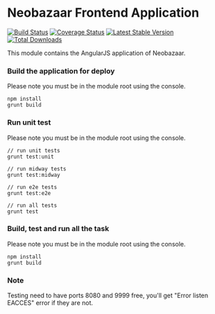 Neobazaar Frontend Application
==============================

[![Build Status](https://travis-ci.org/kaiohken1982/NeobazaarPublicApplication.png?branch=master)](https://travis-ci.org/kaiohken1982/NeobazaarPublicApplication)
[![Coverage Status](https://coveralls.io/repos/kaiohken1982/NeobazaarPublicApplication/badge.png)](https://coveralls.io/r/kaiohken1982/NeobazaarPublicApplication)
[![Latest Stable Version](https://poser.pugx.org/neobazaar/public-application/v/stable.png)](https://packagist.org/packages/neobazaar/public-application)
[![Total Downloads](https://poser.pugx.org/neobazaar/public-application/downloads.png)](https://packagist.org/packages/neobazaar/public-application)

This module contains the AngularJS application of Neobazaar.

### Build the application for deploy

Please note you must be in the module root using the console.

```
npm install
grunt build
```

### Run unit test
 
Please note you must be in the module root using the console.

```
// run unit tests
grunt test:unit

// run midway tests
grunt test:midway

// run e2e tests
grunt test:e2e

// run all tests
grunt test
```

### Build, test and run all the task

Please note you must be in the module root using the console.

```
npm install
grunt build
```

### Note

Testing need to have ports 8080 and 9999 free, you'll get "Error listen EACCES" error if they are not.
